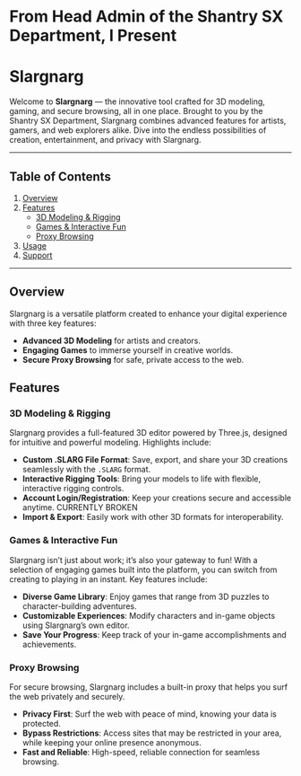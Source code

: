 # From Head Admin of the Shantry SX Department, I Present  
# **Slargnarg**

Welcome to **Slargnarg** — the innovative tool crafted for 3D modeling, gaming, and secure browsing, all in one place. Brought to you by the Shantry SX Department, Slargnarg combines advanced features for artists, gamers, and web explorers alike. Dive into the endless possibilities of creation, entertainment, and privacy with Slargnarg.

---

## Table of Contents
1. [Overview](#overview)
2. [Features](#features)
   - [3D Modeling & Rigging](#3d-modeling--rigging)
   - [Games & Interactive Fun](#games--interactive-fun)
   - [Proxy Browsing](#proxy-browsing)
3.  [Usage](#usage)
4. [Support](#support)

---

## Overview

Slargnarg is a versatile platform created to enhance your digital experience with three key features:
- **Advanced 3D Modeling** for artists and creators.
- **Engaging Games** to immerse yourself in creative worlds.
- **Secure Proxy Browsing** for safe, private access to the web.

## Features

### 3D Modeling & Rigging

Slargnarg provides a full-featured 3D editor powered by Three.js, designed for intuitive and powerful modeling. Highlights include:
- **Custom .SLARG File Format**: Save, export, and share your 3D creations seamlessly with the `.SLARG` format.
- **Interactive Rigging Tools**: Bring your models to life with flexible, interactive rigging controls.
- **Account Login/Registration**: Keep your creations secure and accessible anytime. CURRENTLY BROKEN
- **Import & Export**: Easily work with other 3D formats for interoperability.

### Games & Interactive Fun

Slargnarg isn’t just about work; it’s also your gateway to fun! With a selection of engaging games built into the platform, you can switch from creating to playing in an instant. Key features include:
- **Diverse Game Library**: Enjoy games that range from 3D puzzles to character-building adventures.
- **Customizable Experiences**: Modify characters and in-game objects using Slargnarg’s own editor.
- **Save Your Progress**: Keep track of your in-game accomplishments and achievements.

### Proxy Browsing

For secure browsing, Slargnarg includes a built-in proxy that helps you surf the web privately and securely.
- **Privacy First**: Surf the web with peace of mind, knowing your data is protected.
- **Bypass Restrictions**: Access sites that may be restricted in your area, while keeping your online presence anonymous.
- **Fast and Reliable**: High-speed, reliable connection for seamless browsing.

